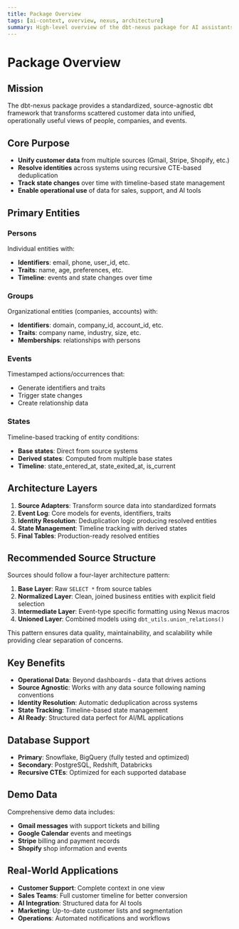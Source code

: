 ```yaml
---
title: Package Overview
tags: [ai-context, overview, nexus, architecture]
summary: High-level overview of the dbt-nexus package for AI assistants.
---
```


# Package Overview

## Mission

The dbt-nexus package provides a standardized, source-agnostic dbt framework
that transforms scattered customer data into unified, operationally useful views
of people, companies, and events.

## Core Purpose

- **Unify customer data** from multiple sources (Gmail, Stripe, Shopify, etc.)
- **Resolve identities** across systems using recursive CTE-based deduplication
- **Track state changes** over time with timeline-based state management
- **Enable operational use** of data for sales, support, and AI tools

## Primary Entities

### Persons

Individual entities with:

- **Identifiers**: email, phone, user_id, etc.
- **Traits**: name, age, preferences, etc.
- **Timeline**: events and state changes over time

### Groups

Organizational entities (companies, accounts) with:

- **Identifiers**: domain, company_id, account_id, etc.
- **Traits**: company name, industry, size, etc.
- **Memberships**: relationships with persons

### Events

Timestamped actions/occurrences that:

- Generate identifiers and traits
- Trigger state changes
- Create relationship data

### States

Timeline-based tracking of entity conditions:

- **Base states**: Direct from source systems
- **Derived states**: Computed from multiple base states
- **Timeline**: state_entered_at, state_exited_at, is_current

## Architecture Layers

1. **Source Adapters**: Transform source data into standardized formats
2. **Event Log**: Core models for events, identifiers, traits
3. **Identity Resolution**: Deduplication logic producing resolved entities
4. **State Management**: Timeline tracking with derived states
5. **Final Tables**: Production-ready resolved entities

## Recommended Source Structure

Sources should follow a four-layer architecture pattern:

1. **Base Layer**: Raw `SELECT *` from source tables
2. **Normalized Layer**: Clean, joined business entities with explicit field
   selection
3. **Intermediate Layer**: Event-type specific formatting using Nexus macros
4. **Unioned Layer**: Combined models using `dbt_utils.union_relations()`

This pattern ensures data quality, maintainability, and scalability while
providing clear separation of concerns.

## Key Benefits

- **Operational Data**: Beyond dashboards - data that drives actions
- **Source Agnostic**: Works with any data source following naming conventions
- **Identity Resolution**: Automatic deduplication across systems
- **State Tracking**: Timeline-based state management
- **AI Ready**: Structured data perfect for AI/ML applications

## Database Support

- **Primary**: Snowflake, BigQuery (fully tested and optimized)
- **Secondary**: PostgreSQL, Redshift, Databricks
- **Recursive CTEs**: Optimized for each supported database

## Demo Data

Comprehensive demo data includes:

- **Gmail messages** with support tickets and billing
- **Google Calendar** events and meetings
- **Stripe** billing and payment records
- **Shopify** shop information and events

## Real-World Applications

- **Customer Support**: Complete context in one view
- **Sales Teams**: Full customer timeline for better conversion
- **AI Integration**: Structured data for AI tools
- **Marketing**: Up-to-date customer lists and segmentation
- **Operations**: Automated notifications and workflows
